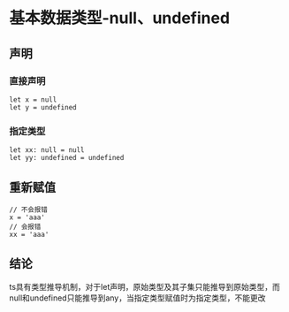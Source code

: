 # 基本数据类型-null、undefined

## 声明
### 直接声明
```
let x = null
let y = undefined
```

### 指定类型
```
let xx: null = null
let yy: undefined = undefined
```

## 重新赋值
```
// 不会报错
x = 'aaa'
// 会报错
xx = 'aaa'
```

## 结论
ts具有类型推导机制，对于let声明，原始类型及其子集只能推导到原始类型，而null和undefined只能推导到any，当指定类型赋值时为指定类型，不能更改

